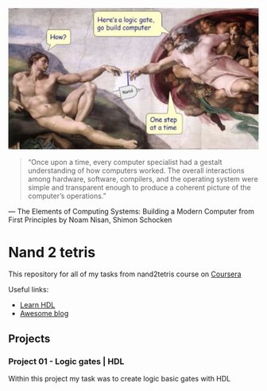 ![logo](https://raw.githubusercontent.com/ermo4enkov/nand_2_tetris/main/assets/nand_key.jpg)

> “Once upon a time, every computer specialist had a gestalt understanding of how computers worked. The overall interactions among hardware, software, compilers, and the operating system were simple and transparent enough to produce a coherent picture of the computer’s operations.”

— The Elements of Computing Systems: Building a Modern Computer from First Principles by Noam Nisan, Shimon Schocken


# Nand 2 tetris
This repository for all of my tasks from nand2tetris course on [Coursera](https://www.coursera.org/learn/build-a-computer)

Useful links:
- [Learn HDL](https://learnxinyminutes.com/docs/hdl/)
- [Awesome blog](https://songkeys.github.io/posts/nand2tetris/)

## Projects

### Project 01 - Logic gates | HDL

Within this project my task was to create logic basic gates with HDL
